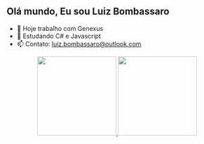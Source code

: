 ## Olá mundo, Eu sou Luiz Bombassaro

- 🔭 Hoje trabalho com Genexus
- 🌱 Estudando C# e Javascript
- 📫 Contato: luiz.bombassaro@outlook.com

<div align="Center">
  <a href="https://github.com/LuizBombassaro">
  <img height="180em" src="https://github-readme-stats.vercel.app/api?username=LuizBombassaro&show_icons=true&theme=dark&include_all_commits=true&count_private=true"/>
  <img height="180em" src="https://github-readme-stats.vercel.app/api/top-langs/?username=LuizBombassaro&layout=compact&langs_count=7&theme=dark"/>
</div>
